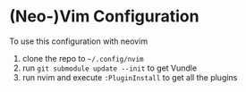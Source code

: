 (Neo-)Vim Configuration
=======================

To use this configuration with neovim

1. clone the repo to `~/.config/nvim`
2. run `git submodule update --init` to get Vundle
3. run nvim and execute `:PluginInstall` to get all the plugins
